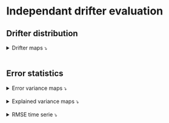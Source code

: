 # Independant drifter evaluation
  
## Drifter distribution

<details>
<summary>Drifter maps ⤵️ </summary>  

<br> 

|![drifters_distribution_4DMedSea](../_static/exp_20162017/drifters_distribution_4DMedSea.png) |    
| -- | 
  
</details>

<br>
    
## Error statistics 
    
<details>
<summary>Error variance maps ⤵️ </summary>  

<br>  
   
- **MIOST vs 4DVarNet**

|![temporal_rmse_comparison](../_static/exp_20162017/Maps_MIOSTvs4DVarNet_V2_errvar_uv_4DMedSea.png) |   
| -- |  
   
</details>

<br>

<details>
<summary>Explained variance maps ⤵️ </summary>  

<br>  
   
- **MIOST vs 4DVarNet**

|  ![temporal_rmse_comparison](../_static/exp_20162017/Maps_MIOSTvs4DVarNet_V2_explvar_uv_4DMedSea.png)|
| -- |  
   
</details>

<br>

<details>
<summary>RMSE time serie ⤵️ </summary> 
    
![temporal_rmse_uv_comparison](../_static/exp_20162017/temporal_rmse_uv_comparison.png)  
 
</details>
 
<br>
 
 